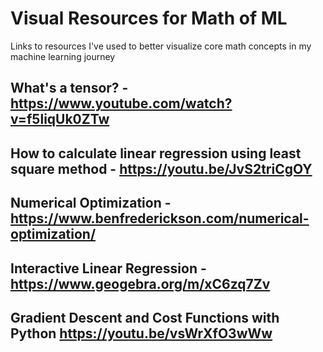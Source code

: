 # Visual Resources for Math of ML
Links to resources I've used to better visualize core math concepts in my machine learning journey

## What's a tensor? - https://www.youtube.com/watch?v=f5liqUk0ZTw

## How to calculate linear regression using least square method - https://youtu.be/JvS2triCgOY

## Numerical Optimization - https://www.benfrederickson.com/numerical-optimization/

## Interactive Linear Regression - https://www.geogebra.org/m/xC6zq7Zv

## Gradient Descent and Cost Functions with Python https://youtu.be/vsWrXfO3wWw
